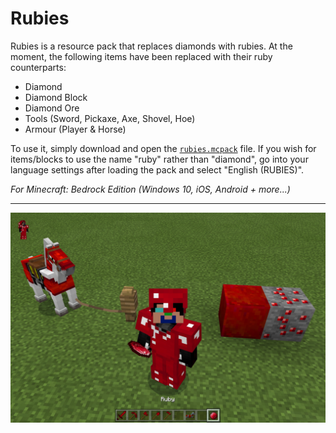 # Rubies

Rubies is a resource pack that replaces diamonds with rubies. At the moment, the following items have been replaced with their ruby counterparts:

- Diamond
- Diamond Block
- Diamond Ore
- Tools (Sword, Pickaxe, Axe, Shovel, Hoe)
- Armour (Player & Horse)

To use it, simply download and open the [`rubies.mcpack`](https://raw.githubusercontent.com/TheDragonRing/rubies/master/rubies.mcpack) file. If you wish for items/blocks to use the name "ruby" rather than "diamond", go into your language settings after loading the pack and select "English (RUBIES)".

_For Minecraft: Bedrock Edition (Windows 10, iOS, Android + more...)_

---

![](rubies.jpg)
